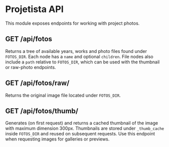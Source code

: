 # Projetista API

This module exposes endpoints for working with project photos.

## GET /api/fotos
Returns a tree of available years, works and photo files found under
`FOTOS_DIR`. Each node has a `name` and optional `children`. File nodes also
include a `path` relative to `FOTOS_DIR`, which can be used with the thumbnail
or raw-photo endpoints.

## GET /api/fotos/raw/<path>
Returns the original image file located under `FOTOS_DIR`.

## GET /api/fotos/thumb/<path>
Generates (on first request) and returns a cached thumbnail of the image with
maximum dimension 300px. Thumbnails are stored under `_thumb_cache` inside
`FOTOS_DIR` and reused on subsequent requests. Use this endpoint when
requesting images for galleries or previews.
